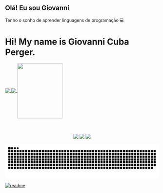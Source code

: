 ## Olá! Eu sou Giovanni 
Tenho o sonho de aprender linguagens de programação 💻
 
 <div>
 <h1> Hi! My name is Giovanni Cuba Perger. </h1>

<div>
  <a href="https://github.com/pergerw">
  <img height="180em"   align="center" src="https://github-readme-stats.vercel.app/api?username=pergerw&show_icons=true&theme=react&include_all_commits=true&count_private=true"/>
  <img height="180em"  align="center" src="https://github-readme-stats.vercel.app/api/top-langs/?username=pergerw&layout=compact&langs_count=7&theme=react" />

  <img align="center" width="148" height="180" src="https://media1.tenor.com/images/68e8337fb4eb7e40645d832c64762a8b/tenor.gif?itemid=19443613">
</div>
 <br>
<div  align="center"> 
  <div style="display: inline_block"><br>
    
</div>
  <br><a href="https://www.youtube.com/channel/UCEpbfxsHOHwiw1Wlo7ezODQ" target="_blank"><img src="https://img.shields.io/badge/-Youtube-%23EA4335?style=for-the-badge&logo=youtube&logoColor=white" target="_blank"></a>
  <a href="https://www.instagram.com/pergerw_/" target="_blank"><img src="https://img.shields.io/badge/-Instagram-%23E4405F?style=for-the-badge&logo=instagram&logoColor=white" target="_blank"></a>
  <a href="https://www.linkedin.com/in/giovanni-cuba-perger-a5114219b/" target="_blank"><img src="https://img.shields.io/badge/-LinkedIn-%230077B5?style=for-the-badge&logo=linkedin&logoColor=white" target="_blank"></a> 
 
  ![Snake animation](https://github.com/ellen2121/ellen2121/blob/output/github-contribution-grid-snake.svg)
 
</div>
 
[![readme](https://github-readme-stats.vercel.app/api/pin/?username=pergerw&repo=pergerw&theme=react)](https://github.com/PERGERW/PERGERW)
